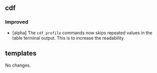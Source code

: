## cdf 

### Improved

- [alpha] The `cdf profile` commands now skips repeated values in the
table terminal output. This is to increase the readability.

## templates

No changes.
